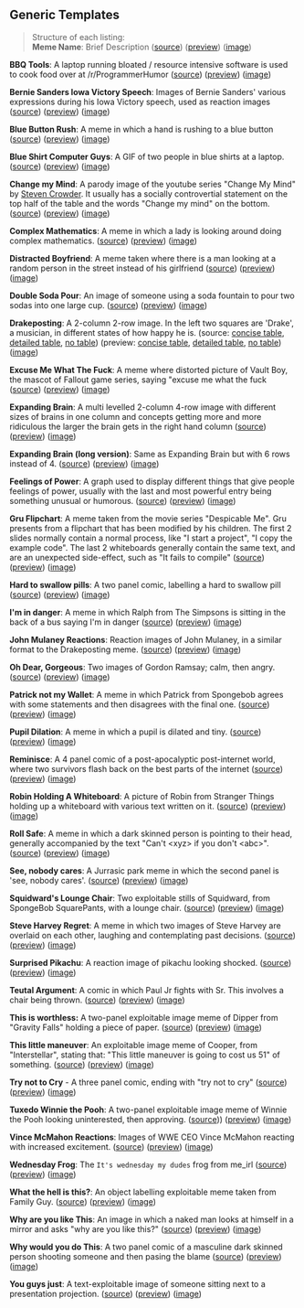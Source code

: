 ## Generic Templates

> Structure of each listing:  
> **Meme Name**: Brief Description
 ([source]())
 ([preview]())
 ([image]())

**BBQ Tools**: A laptop running bloated / resource intensive software is used to cook food over at /r/ProgrammerHumor
 ([source](https://raw.githubusercontent.com/MurdoMaclachlan/ToR-Repost-Collection/master/generic/bbq-tools/bbq-tools.md)) 
 ([preview](bbq-tools/bbq-tools.md))
 ([image](bbq-tools/bbq-tools.png))

**Bernie Sanders Iowa Victory Speech**: Images of Bernie Sanders' various expressions during his Iowa Victory speech, used as reaction images
 ([source](https://raw.githubusercontent.com/MurdoMaclachlan/ToR-Repost-Collection/master/generic/bernie-sanders-iowa-victory-speech/bernie-sanders-iowa-victory-speech.md))
 ([preview](bernie-sanders-iowa-victory-speech/bernie-sanders-iowa-victory-speech.md))
 ([image](bernie-sanders-iowa-victory-speech/bernie_sanders-iowa-victory-speech.jpg))

**Blue Button Rush**: A meme in which a hand is rushing to a blue button 
 ([source](https://raw.githubusercontent.com/MurdoMaclachlan/ToR-Repost-Collection/master/generic/blue-button-rush/blue-button-rush.md)) 
 ([preview](blue-button-rush/blue-button-rush.md)) 
 ([image](blue-button-rush/blue-button-rush.jpg))

**Blue Shirt Computer Guys**: A GIF of two people in blue shirts at a laptop.
 ([source](https://raw.githubusercontent.com/MurdoMaclachlan/ToR-Repost-Collection/master/generic/blue-shirt-computer-guys/blue-shirt-computer-guys.md)) 
 ([preview](blue-shirt-computer-guys/blue-shirt-computer-guys.md)) 
 ([image](blue-shirt-computer-guys/blue-shirt-computer-guys.mp4))

**Change my Mind**: A parody image of the youtube series "Change My Mind" by [Steven Crowder](https://www.youtube.com/channel/UCIveFvW-ARp_B_RckhweNJw). It usually has a socially controvertial statement on the top half of the table and the words "Change my mind" on the bottom. 
 ([source](https://raw.githubusercontent.com/MurdoMaclachlan/ToR-Repost-Collection/master/generic/change-my-mind/change-my-mind.md)) 
 ([preview](change-my-mind/change-my-mind.md)) 
 ([image](change-my-mind/change-my-mind.jpeg))

**Complex Mathematics**: A meme in which a lady is looking around doing complex mathematics.
 ([source](https://raw.githubusercontent.com/MurdoMaclachlan/ToR-Repost-Collection/master/generic/complex-mathematics/complex-mathematics.md)) 
 ([preview](complex-mathematics/complex-mathematics.md)) 
 ([image](complex-mathematics/complex-mathematics.jpg))

**Distracted Boyfriend**: A meme taken where there is a man looking at a random person in the street instead of his girlfriend
 ([source](https://raw.githubusercontent.com/MurdoMaclachlan/ToR-Repost-Collection/master/generic/distracted-boyfriend/distracted-boyfriend.md)) 
 ([preview](distracted-boyfriend/distracted-boyfriend.md)) 
 ([image](distracted-boyfriend/distracted-boyfriend.png))
 
 **Double Soda Pour**: An image of someone using a soda fountain to pour two sodas into one large cup.
 ([source](https://raw.githubusercontent.com/MurdoMaclachlan/ToR-Repost-Collection/master/generic/double-soda-pour/double-soda-pour-labels.md))
 ([preview](double-soda-pour/double-soda-pour-labels.md))
 ([image](double-soda-pour/double-soda-pour.jpg))

**Drakeposting**: A 2-column 2-row image. In the left two squares are 'Drake', a musician, in different states of how happy he is. 
 (source: [concise table](https://raw.githubusercontent.com/MurdoMaclachlan/ToR-Repost-Collection/master/generic/drake/drake-table-concise.md), [detailed table](https://github.com/MurdoMaclachlan/ToR-Repost-Collection/raw/master/generic/drake/drake-table-detailed.md), [no table](https://raw.githubusercontent.com/MurdoMaclachlan/ToR-Repost-Collection/master/generic/drake/drake-no-table.md)) 
 (preview: [concise table](drake/drake-table-concise.md), [detailed table](drake/drake-table-detailed.md), [no table](drake/drake-no-table.md)) 
 ([image](drake/drake.jpg))
 
 **Excuse Me What The Fuck**: A meme where distorted picture of Vault Boy, the mascot of Fallout game series, saying "excuse me what the fuck
 ([source](https://github.com/MurdoMaclachlan/ToR-Repost-Collection/blob/master/generic/excuse-me-what-the-fuck/excuse-me-what-the-fuck.md))
 ([preview](excuse-me-what-the-fuck/excuse-me-what-the-fuck.md))
 ([image](excuse-me-what-the-fuck/excuse-me-what-the-fuck.jpg))

**Expanding Brain**: A multi levelled 2-column 4-row image with different sizes of brains in one column and concepts getting more and more ridiculous the larger the brain gets in the right hand column 
 ([source](https://github.com/MurdoMaclachlan/ToR-Repost-Collection/raw/master/generic/expanding-brain/expanding-brain.md)) 
 ([preview](expanding-brain/expanding-brain.md)) 
 ([image](expanding-brain/expanding-brain.jpeg))
 
**Expanding Brain (long version)**: Same as Expanding Brain but with 6 rows instead of 4. 
 ([source](https://raw.githubusercontent.com/MurdoMaclachlan/ToR-Repost-Collection/master/generic/expanding-brain/expanding-brain-long.md)) 
 ([preview](expanding-brain/expanding-brain-long.md)) 
 ([image](expanding-brain/expanding-brain-long.jpg))

**Feelings of Power**: A graph used to display different things that give people feelings of power, usually with the last and most powerful entry being something unusual or humorous.
 ([source](https://raw.githubusercontent.com/MurdoMaclachlan/ToR-Repost-Collection/master/generic/feelings-of-power/feelings-of-power.md))
 ([preview](feelings-of-power/feelings-of-power.md))
 ([image](feelings-of-power/feelings-of-power.jpg))

**Gru Flipchart**: A meme taken from the movie series "Despicable Me". Gru presents from a flipchart that has been modified by his children. The first 2 slides normally contain a normal process, like "I start a project", "I copy the example code". The last 2 whiteboards generally contain the same text, and are an unexpected side-effect, such as "It fails to compile" 
 ([source](https://raw.githubusercontent.com/MurdoMaclachlan/ToR-Repost-Collection/master/generic/gru-flipchart/gru-flipchart.md)) 
 ([preview](gru-flipchart/gru-flipchart.md)) 
 ([image](gru-flipchart/gru-flipchart.jpg))

**Hard to swallow pills**: A two panel comic, labelling a hard to swallow pill
 ([source](https://raw.githubusercontent.com/MurdoMaclachlan/ToR-Repost-Collection/master/generic/hard-to-swallow-pills/hard-to-swallow-pills.md)) 
 ([preview](hard-to-swallow-pills/hard-to-swallow-pills.md)) 
 ([image](hard-to-swallow-pills/hard-to-swallow-pills.png))

**I'm in danger**: A meme in which Ralph from The Simpsons is sitting in the back of a bus saying I'm in danger 
 ([source](https://raw.githubusercontent.com/MurdoMaclachlan/ToR-Repost-Collection/master/generic/im-in-danger/im-in-danger.md)) 
 ([preview](im-in-danger/im-in-danger.md)) 
 ([image](im-in-danger/im-in-danger.jpg))

**John Mulaney Reactions**: Reaction images of John Mulaney, in a similar format to the Drakeposting meme.
 ([source](https://raw.githubusercontent.com/MurdoMaclachlan/ToR-Repost-Collection/master/generic/john-mulaney-reactions/john-mulaney-reactions.md))
 ([preview](john-mulaney-reactions/john-mulaney-reactions.md))
 ([image](john-mulaney-reactions/john-mulaney-reactions.jpg))

**Oh Dear, Gorgeous**: Two images of Gordon Ramsay; calm, then angry.
 ([source](https://raw.githubusercontent.com/MurdoMaclachlan/ToR-Repost-Collection/master/generic/oh-dear-gorgeous/oh-dear-gorgeous.md))
 ([preview](oh-dear-gorgeous/oh-dear-gorgeous.md))
 ([image](oh-dear-gorgeous/oh-dear-gorgeous.png))

**Patrick not my Wallet**: A meme in which Patrick from Spongebob agrees with some statements and then disagrees with the final one.
 ([source](https://raw.githubusercontent.com/MurdoMaclachlan/ToR-Repost-Collection/master/generic/patrick-not-my-wallet/patrick-not-my-wallet.md)) 
 ([preview](patrick-not-my-wallet/patrick-not-my-wallet.md)) 
 ([image](patrick-not-my-wallet/patrick-not-my-wallet.jpg))

**Pupil Dilation**: A meme in which a pupil is dilated and tiny.
 ([source](https://raw.githubusercontent.com/MurdoMaclachlan/ToR-Repost-Collection/master/generic/pupil-dilation/pupil-dilation.md)) 
 ([preview](pupil-dilation/pupil-dilation.md)) 
 ([image](pupil-dilation/pupil-dilation.jpg))

**Reminisce**: A 4 panel comic of a post-apocalyptic post-internet world, where two survivors flash back on the best parts of the internet
 ([source](https://raw.githubusercontent.com/MurdoMaclachlan/ToR-Repost-Collection/master/generic/reminisce/reminisce.md))
 ([preview](reminisce/reminisce.md))
 ([image](reminisce/reminisce.png))

**Robin Holding A Whiteboard**: A picture of Robin from Stranger Things holding up a whiteboard with various text written on it.
 ([source](https://raw.githubusercontent.com/MurdoMaclachlan/ToR-Repost-Collection/master/generic/robin-holding-a-whiteboard/robin-holding-a-whiteboard.md))
 ([preview](robin-holding-a-whiteboard/robin-holding-a-whiteboard.md))
 ([image](robin-holding-a-whiteboard/robin-holding-a-whiteboard.png))

**Roll Safe**: A meme in which a dark skinned person is pointing to their head, generally accompanied by the text "Can't <xyz\> if you don't <abc\>".
 ([source](https://raw.githubusercontent.com/MurdoMaclachlan/ToR-Repost-Collection/master/generic/roll-safe/roll-safe.md)) 
 ([preview](roll-safe/roll-safe.md)) 
 ([image](roll-safe/roll-safe.png))

**See, nobody cares**: A Jurrasic park meme in which the second panel is 'see, nobody cares'.
 ([source](https://raw.githubusercontent.com/MurdoMaclachlan/ToR-Repost-Collection/master/generic/see-nobody-cares/see-nobody-cares.md)) 
 ([preview](see-nobody-cares/see-nobody-cares.md)) 
 ([image](see-nobody-cares/see-nobody-cares.jpg))

**Squidward's Lounge Chair**: Two exploitable stills of Squidward, from SpongeBob SquarePants, with a lounge chair.
 ([source](https://raw.githubusercontent.com/MurdoMaclachlan/ToR-Repost-Collection/master/generic/squidward-lounge-chair/squidward-lounge-chair.md))
 ([preview](squidward-lounge-chair/squidward-lounge-chair.md))
 ([image](squidward-lounge-chair/squidward-lounge-chair.png))

**Steve Harvey Regret**: A meme in which two images of Steve Harvey are overlaid on each other, laughing and contemplating past decisions.
 ([source](https://raw.githubusercontent.com/MurdoMaclachlan/ToR-Repost-Collection/master/generic/steve-harvey-regret/steve-harvey-regret.md)) 
 ([preview](steve-harvey-regret/steve-harvey-regret.md)) 
 ([image](steve-harvey-regret/steve-harvey-regret.jpg))

**Surprised Pikachu**: A reaction image of pikachu looking shocked.
 ([source](https://raw.githubusercontent.com/MurdoMaclachlan/ToR-Repost-Collection/master/generic/surprised-pikachu/surprised-pikachu.md))
 ([preview](surprised-pikachu/surprised-pikachu.md))
 ([image](surprised-pikachu/surprised-pikachu.jpg))

**Teutal Argument**: A comic in which Paul Jr fights with Sr. This involves a chair being thrown.
 ([source](https://raw.githubusercontent.com/MurdoMaclachlan/ToR-Repost-Collection/master/generic/teutul-argument/teutul-argument.md)) 
 ([preview](teutul-argument/teutul-argument.md)) 
 ([image](teutul-argument/teutul-argument.jpg))

**This is worthless:** A two-panel exploitable image meme of Dipper from "Gravity Falls" holding a piece of paper.
 ([source](https://raw.githubusercontent.com/MurdoMaclachlan/ToR-Repost-Collection/master/generic/this-is-worthless/this-is-worthless.md))
 ([preview](this-is-worthless/this-is-worthless.md))
 ([image](this-is-worthless/this-is-worthless.webp))

**This little maneuver**: An exploitable image meme of Cooper, from "Interstellar", stating that: "This little maneuver is going to cost us 51" of something.
 ([source](https://raw.githubusercontent.com/MurdoMaclachlan/ToR-Repost-Collection/master/generic/this-little-maneuver/this-little-maneuver.md))
 ([preview](this-little-maneuver/this-little-maneuver.md))
 ([image](this-little-maneuver/this-little-maneuver.png))

**Try not to Cry** - A three panel comic, ending with "try not to cry" 
 ([source](https://raw.githubusercontent.com/MurdoMaclachlan/ToR-Repost-Collection/master/generic/try-not-to-cry/try-not-to-cry.md)) 
 ([preview](try-not-to-cry/try-not-to-cry.md)) 
 ([image](try-not-to-cry/try-not-to-cry.jpg))

**Tuxedo Winnie the Pooh**: A two-panel exploitable image meme of Winnie the Pooh looking uninterested, then approving.
 ([source](https://raw.githubusercontent.com/MurdoMaclachlan/ToR-Repost-Collection/master/generic/tuxedo-winnie-the-pooh/tuxedo-winnie-the-pooh.md)))
 ([preview](tuxedo-winnie-the-pooh/tuxedo-winnie-the-pooh.md))
 ([image](tuxedo-winnie-the-pooh/tuxedo-winnie-the-pooh.jpg))

**Vince McMahon Reactions**: Images of WWE CEO Vince McMahon reacting with increased excitement.
 ([source](https://raw.githubusercontent.com/MurdoMaclachlan/ToR-Repost-Collection/master/generic/vince-mcmahon-reactions/vince-mcmahon-reactions.md))
 ([preview](vince-mcmahon-reactions/vince-mcmahon-reactions.md))
 ([image](vince-mcmahon-reactions/vince-mcmahon-reactions.png))

**Wednesday Frog**: The `It's wednesday my dudes` frog from me_irl
 ([source](https://raw.githubusercontent.com/MurdoMaclachlan/ToR-Repost-Collection/master/generic/wednesday-my-dudes/wednesday-my-dudes.md)) 
 ([preview](wednesday-my-dudes/wednesday-my_dudes.md)) 
 ([image](wednesday-my-dudes/wednesday-my-dudes.png))

**What the hell is this?**: An object labelling exploitable meme taken from Family Guy.
 ([source](https://raw.githubusercontent.com/MurdoMaclachlan/ToR-Repost-Collection/master/generic/what-the-hell-is-this/what-the-hell-is-this.md))
 ([preview](what-the-hell-is-this/what-the-hell-is-this.md))
 ([image](what-the-hell-is-this/what-the-hell-is-this.jpg))

**Why are you like This**: An image in which a naked man looks at himself in a mirror and asks "why are you like this?"
 ([source](https://raw.githubusercontent.com/MurdoMaclachlan/ToR-Repost-Collection/master/generic/why-are-you-like-this/why-are-you-like-this.md)) 
 ([preview](why-are-you-like-this/why-are-you-like-this.md)) 
 ([image](why-are-you-like-this/why-are-you-like-this.jpg))

**Why would you do This**: A two panel comic of a masculine dark skinned person shooting someone and then pasing the blame
 ([source](https://raw.githubusercontent.com/MurdoMaclachlan/ToR-Repost-Collection/master/generic/why-would-they-do-this/why-would-they-do-this.md)) 
 ([preview](why-would-they-do-this/why-would-they-do-this.md)) 
 ([image](why-would-they-do-this/why-would-they-do-this.jpg))

**You guys just**: A text-exploitable image of someone sitting next to a presentation projection.
 ([source](https://raw.githubusercontent.com/MurdoMaclachlan/ToR-Repost-Collection/master/generic/you-guys-just/you-guys-just.md))
 ([preview](you-guys-just/you-guys-just.md))
 ([image](you-guys-just/you-guys-just.png))
